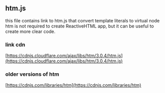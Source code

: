 ## htm.js
  this file contains link to htm.js that convert template literals to virtual node
  htm is not required to create ReactiveHTML app, but it can be useful to create more clear code.
  
### link cdn
  [https://cdnjs.cloudflare.com/ajax/libs/htm/3.0.4/htm.js](https://cdnjs.cloudflare.com/ajax/libs/htm/3.0.4/htm.js)

### older versions of htm
  [https://cdnjs.com/libraries/htm](https://cdnjs.com/libraries/htm)
